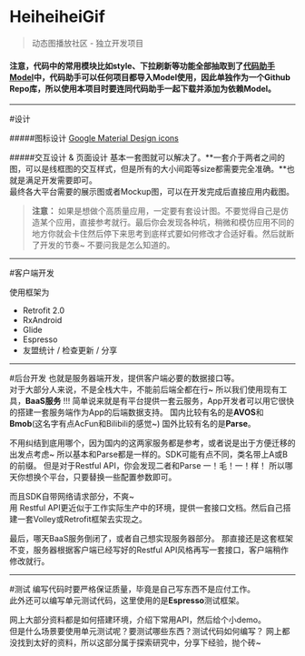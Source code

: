 # HeiheiheiGif
> 动态图播放社区 - 独立开发项目

#### 注意，代码中的常用模块比如style、下拉刷新等功能全部抽取到了[代码助手Model](https://github.com/boredream/bdcodehelper)中，代码助手可以任何项目都导入Model使用，因此单独作为一个Github Repo库，所以使用本项目时要连同代码助手一起下载并添加为依赖Model。

---

#设计

#####图标设计
[Google Material Design icons](https://github.com/google/material-design-icons)

#####交互设计 & 页面设计
基本一套图就可以解决了。**一套介于两者之间的图，可以是线框图的交互样式，但是所有的大小间距等size都需要完全准确。**也就是满足开发需要即可。  
最终各大平台需要的展示图或者Mockup图，可以在开发完成后直接应用内截图。

>**注意：** 如果是想做个高质量应用，一定要有套设计图。不要觉得自己是仿造某个应用，直接参考就行。最后你会发现各种坑，稍微和模仿应用不同的地方你就会卡住然后停下来思考到底样式要如何修改才合适好看。然后就断了开发的节奏~ 不要问我是怎么知道的。

---

#客户端开发

使用框架为
* Retrofit 2.0
* RxAndroid
* Glide
* Espresso  
* 友盟统计 / 检查更新 / 分享

---

#后台开发
也就是服务器端开发，提供客户端必要的数据接口等。  
对于大部分人来说，不是全栈大牛，不能前后端全都在行~
所以我们使用现有工具，**BaaS服务** !!! 简单说来就是有平台提供一套云服务，App开发者可以用它很快的搭建一套服务端作为App的后端数据支持。
国内比较有名的是**AVOS**和**Bmob**(这名字有点AcFun和Bilibili的感觉~) 国外比较有名的是**Parse**。

不用纠结到底用哪个，因为国内的这两家服务都是参考，或者说是出于方便迁移的出发点考虑~ 所以基本和Parse都是一样的。SDK可能有点不同，类名带上A或B的前缀。
但是对于Restful API，你会发现二者和Parse 一！毛！一！样！ 所以哪天你想换个平台，只要替换一些配置参数即可。

而且SDK自带网络请求部分，不爽~  
用 Restful API更近似于工作实际生产中的环境，提供一套接口文档。然后自己搭建一套Volley或Retrofit框架去实现之。

最后，哪天BaaS服务倒闭了，或者自己想实现服务器部分。
那直接还是这套框架不变，服务器根据客户端已经写好的Restful API风格再写一套接口，客户端稍作修改就行。

---

#测试
编写代码时要严格保证质量，毕竟是自己写东西不是应付工作。  
此外还可以编写单元测试代码，这里使用的是**Espresso**测试框架。

网上大部分资料都是如何搭建环境，介绍下常用API，然后给个小demo。  
但是什么场景要使用单元测试呢？要测试哪些东西？测试代码如何编写？
网上都没找到太好的资料，所以这部分属于探索研究中，分享下经验，抛个砖~
